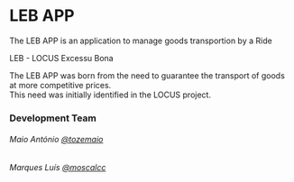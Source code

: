 <h1>LEB APP</h1>

<p>The LEB APP is an application to manage goods transportion by a Ride</p>
<p>LEB - LOCUS Excessu Bona</p>

<p> The LEB APP was born from the need to guarantee the transport of goods at more competitive prices.</br>
This need was initially identified in the LOCUS project.</p>

<h3>Development Team</h3>
<h6>Maio António <a href="https://github.com/tozemaio">@tozemaio</a><h6>
<h6>Marques Luís <a href="https://github.com/moscalcc">@moscalcc</a><h6>
